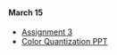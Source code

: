 #### March 15

* [Assignment 3](http://eccentric.missouristate.edu/class/CSC-545-645/001/_Download/AssignmentDescriptions/Asn3.docx)
* [Color Quantization PPT](http://eccentric.missouristate.edu/class/CSC-545-645/001/_Download/ppt/06ColorQuantization.pptx)
